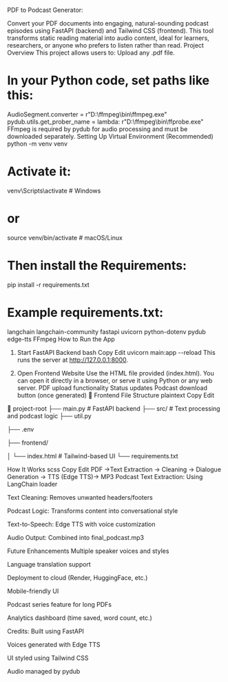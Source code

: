 PDF to Podcast Generator:

Convert your PDF documents into engaging, natural-sounding podcast episodes using FastAPI (backend) and Tailwind CSS (frontend). This tool transforms static reading material into audio content, ideal for learners, researchers, or anyone who prefers to listen rather than read.
Project Overview
This project allows users to:
Upload any .pdf file.

# In your Python code, set paths like this:
AudioSegment.converter = r"D:\\ffmpeg\\bin\\ffmpeg.exe"
pydub.utils.get_prober_name = lambda: r"D:\\ffmpeg\\bin\\ffprobe.exe"
FFmpeg is required by pydub for audio processing and must be downloaded separately.
Setting Up Virtual Environment (Recommended)
python -m venv venv
# Activate it:
venv\Scripts\activate  # Windows
# or
source venv/bin/activate  # macOS/Linux

# Then install the Requirements:
pip install -r requirements.txt
# Example requirements.txt:
langchain 
langchain-community
fastapi
uvicorn
python-dotenv
pydub
edge-tts
FFmpeg
How to Run the App
1. Start FastAPI Backend
bash
Copy
Edit
uvicorn main:app --reload
This runs the server at http://127.0.0.1:8000.

2. Open Frontend Website
Use the HTML file provided (index.html). You can open it directly in a browser, or serve it using Python or any web server.
PDF upload functionality
Status updates
Podcast download button (once generated)
📁 Frontend File Structure
plaintext
Copy
Edit

📂 project-root
├── main.py  # FastAPI backend
├── src/          # Text processing and podcast logic
├── util.py

├── .env

├── frontend/

│   └── index.html  # Tailwind-based UI
└── requirements.txt

How It Works
scss
Copy
Edit
PDF →Text Extraction → Cleaning → Dialogue Generation → TTS (Edge TTS)→ MP3 Podcast Text Extraction:
Using LangChain loader

Text Cleaning: Removes unwanted headers/footers

Podcast Logic: Transforms content into conversational style

Text-to-Speech: Edge TTS with voice customization

Audio Output: Combined into final_podcast.mp3

Future Enhancements
Multiple speaker voices and styles

Language translation support

Deployment to cloud (Render, HuggingFace, etc.)

 Mobile-friendly UI

Podcast series feature for long PDFs

Analytics dashboard (time saved, word count, etc.)

Credits:
Built using FastAPI

Voices generated with Edge TTS

UI styled using Tailwind CSS

Audio managed by pydub

